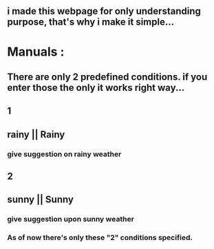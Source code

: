## i made this webpage for only understanding purpose, that's why i make it simple...

# Manuals :
## There are only 2 predefined conditions. if you enter those the only it works right way...

## 1
## rainy || Rainy
### give suggestion on rainy weather

## 2
## sunny || Sunny
### give suggestion upon sunny weather

### As of now there's only these "2" conditions specified.
